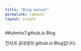 ```yaml
---
title: "Blog manual"
permalink: /about/
layout: single
---
```


##uhmhs7.github.io Blog

전자과 공대생의 github.io Blog입니다.
